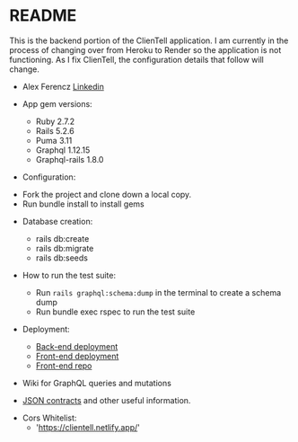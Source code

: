 # README

This is the backend portion of the ClienTell application. I am currently in the process of changing over from Heroku to Render so the application is not functioning. As I fix ClienTell, the configuration details that follow will change.

  - Alex Ferencz [Linkedin](https://www.linkedin.com/in/alex-ferencz/)

* App gem versions:
  - Ruby 2.7.2
  - Rails 5.2.6
  - Puma 3.11
  - Graphql 1.12.15
  - Graphql-rails 1.8.0

* Configuration:
 - Fork the project and clone down a local copy.
 - Run bundle install to install gems

* Database creation:
  - rails db:create
  - rails db:migrate
  - rails db:seeds

* How to run the test suite:
  - Run `rails graphql:schema:dump` in the terminal to create a schema dump
  - Run bundle exec rspec to run the test suite

* Deployment:
  - [Back-end deployment](https://date-em-rate-em-be.herokuapp.com/graphql)
  - [Front-end deployment](https://clientell.netlify.app/)
  - [Front-end repo](https://github.com/date-em-rate-em/date-em-rate-em-fe)

* Wiki for GraphQL queries and mutations 
 - [JSON contracts](https://date-em-rate-em.slite.com/) and other useful information.

* Cors Whitelist:
  - 'https://clientell.netlify.app/'
